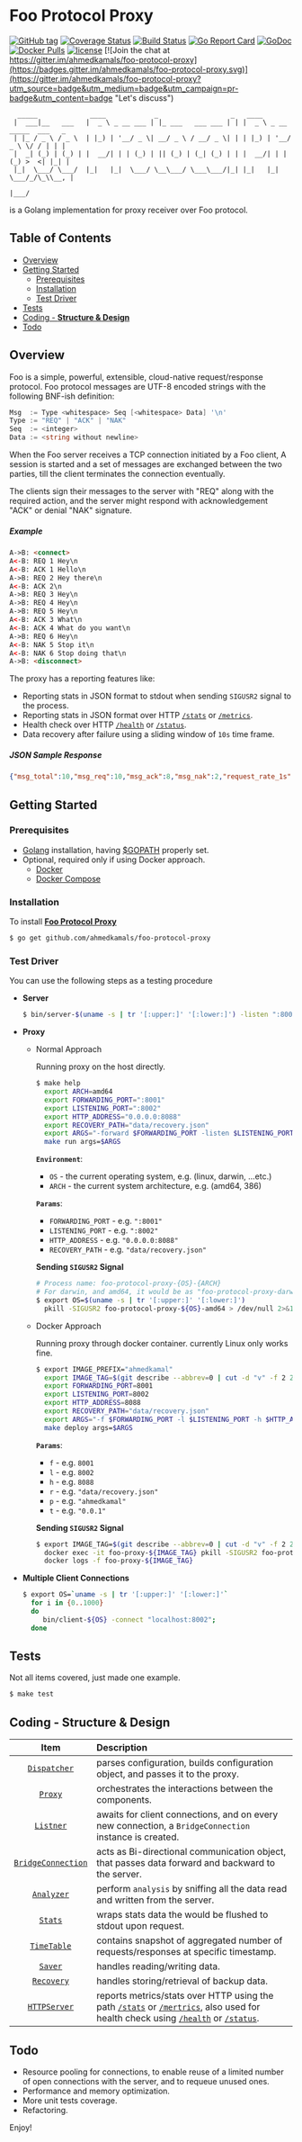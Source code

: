 Foo Protocol Proxy
==================

[![GitHub tag](https://img.shields.io/github/tag/ahmedkamals/foo-protocol-proxy.svg?style=flat)](https://github.com/ahmedkamals/foo-protocol-proxy/releases  "Version Tag")
[![Coverage Status](https://coveralls.io/repos/github/ahmedkamals/foo-protocol-proxy/badge.svg?branch=master)](https://coveralls.io/github/ahmedkamals/foo-protocol-proxy?branch=master  "Code Coverage")
[![Build Status](https://travis-ci.org/ahmedkamals/foo-protocol-proxy.svg)](https://travis-ci.org/ahmedkamals/foo-protocol-proxy  "Build Status")
[![Go Report Card](https://goreportcard.com/badge/github.com/ahmedkamals/foo-protocol-proxy)](https://goreportcard.com/report/github.com/ahmedkamals/foo-protocol-proxy  "Go Report Card")
[![GoDoc](https://godoc.org/github.com/ahmedkamals/foo-protocol-proxy?status.svg)](https://godoc.org/github.com/ahmedkamals/foo-protocol-proxy "API Documentation")
[![Docker Pulls](https://img.shields.io/docker/pulls/ahmedkamal/foo-protocol-proxy.svg?maxAge=604800)](https://hub.docker.com/r/ahmedkamal/foo-protocol-proxy/ "Docker Pulls")
[![license](https://img.shields.io/github/license/mashape/apistatus.svg)](LICENSE  "License")
[![Join the chat at https://gitter.im/ahmedkamals/foo-protocol-proxy](https://badges.gitter.im/ahmedkamals/foo-protocol-proxy.svg)](https://gitter.im/ahmedkamals/foo-protocol-proxy?utm_source=badge&utm_medium=badge&utm_campaign=pr-badge&utm_content=badge "Let's discuss")

```
  _____             ____            _                  _   ____                      
 |  ___|__   ___   |  _ \ _ __ ___ | |_ ___   ___ ___ | | |  _ \ _ __ _____  ___   _ 
 | |_ / _ \ / _ \  | |_) | '__/ _ \| __/ _ \ / __/ _ \| | | |_) | '__/ _ \ \/ / | | |
 |  _| (_) | (_) | |  __/| | | (_) | || (_) | (_| (_) | | |  __/| | | (_) >  <| |_| |
 |_|  \___/ \___/  |_|   |_|  \___/ \__\___/ \___\___/|_| |_|   |_|  \___/_/\_\\__, |
                                                                               |___/ 
```

is a Golang implementation for proxy receiver over Foo protocol.

Table of Contents
-----------------

* [Overview](#overview)
* [Getting Started](#getting-started)
    * [Prerequisites](#prerequisites)
    * [Installation](#installation)
    * [Test Driver](#test-driver)
* [Tests](#tests)
* [Coding - __Structure & Design__](#coding---structure--design)
* [Todo](#todo)

Overview
--------

Foo is a simple, powerful, extensible, cloud-native request/response protocol.
Foo protocol messages are UTF-8 encoded strings with the following BNF-ish definition:

```go
Msg  := Type <whitespace> Seq [<whitespace> Data] '\n'
Type := "REQ" | "ACK" | "NAK"
Seq  := <integer>
Data := <string without newline>
```

When the Foo server receives a TCP connection initiated by a Foo client,
A session is started and a set of messages are exchanged between the two parties,
till the client terminates the connection eventually.

The clients sign their messages to the server with "REQ" along with the required action,
and the server might respond with acknowledgement "ACK" or denial "NAK" signature.

##### Example

```html
A->B: <connect>
A<-B: REQ 1 Hey\n
A<-B: ACK 1 Hello\n
A->B: REQ 2 Hey there\n
A<-B: ACK 2\n
A->B: REQ 3 Hey\n
A->B: REQ 4 Hey\n
A->B: REQ 5 Hey\n
A<-B: ACK 3 What\n
A<-B: ACK 4 What do you want\n
A->B: REQ 6 Hey\n
A<-B: NAK 5 Stop it\n
A<-B: NAK 6 Stop doing that\n
A->B: <disconnect>
```

The proxy has a reporting features like:

- Reporting stats in JSON format to stdout when sending `SIGUSR2` signal to the process.
- Reporting stats in JSON format over HTTP [`/stats`][16] or [`/metrics`][17].
- Health check over HTTP [`/health`][18] or [`/status`][19].
- Data recovery after failure using a sliding window of `10s` time frame.

##### JSON Sample Response

```json
{"msg_total":10,"msg_req":10,"msg_ack":8,"msg_nak":2,"request_rate_1s":0.005,"request_rate_10s":0.004,"response_rate_1s":0.004,"response_rate_10s":0.003}

```

Getting Started
---------------

### Prerequisites

* [Golang][1] installation, having [$GOPATH][2] properly set.
* Optional, required only if using Docker approach.
    + [Docker][3]
    + [Docker Compose][4]


### Installation

To install [**Foo Protocol Proxy**][5]

```bash
$ go get github.com/ahmedkamals/foo-protocol-proxy
```

### Test Driver

You can use the following steps as a testing procedure

  * **Server**
    ```bash
    $ bin/server-$(uname -s | tr '[:upper:]' '[:lower:]') -listen ":8001"
    ```

  * **Proxy**
    - Normal Approach
    
        Running proxy on the host directly.
        
        ```bash
        $ make help
          export ARCH=amd64
          export FORWARDING_PORT=":8001"
          export LISTENING_PORT=":8002"
          export HTTP_ADDRESS="0.0.0.0:8088"
          export RECOVERY_PATH="data/recovery.json"
          export ARGS="-forward $FORWARDING_PORT -listen $LISTENING_PORT -http $HTTP_ADDRESS -recovery-path $RECOVERY_PATH"
          make run args=$ARGS
        ```
        
        **`Environment`**:
        + `OS` - the current operating system, e.g. (linux, darwin, ...etc.)
        + `ARCH` - the current system architecture, e.g. (amd64, 386)
            
        **`Params`**:           
        + `FORWARDING_PORT` - e.g. `":8001"`
        + `LISTENING_PORT` - e.g. `":8002"`
        + `HTTP_ADDRESS` - e.g. `"0.0.0.0:8088"`
        + `RECOVERY_PATH` - e.g. `"data/recovery.json"`
        
        **Sending `SIGUSR2` Signal**
                  
        ```bash
        # Process name: foo-protocol-proxy-{OS}-{ARCH}
        # For darwin, and amd64, it would be as "foo-protocol-proxy-darwin-amd64".
        $ export OS=$(uname -s | tr '[:upper:]' '[:lower:]')
          pkill -SIGUSR2 foo-protocol-proxy-${OS}-amd64 > /dev/null 2>&1
        ```
                   
    - Docker Approach
       
       Running proxy through docker container. currently Linux only works fine.
       
       ```bash
       $ export IMAGE_PREFIX="ahmedkamal"
         export IMAGE_TAG=$(git describe --abbrev=0 | cut -d "v" -f 2 2> /dev/null)
         export FORWARDING_PORT=8001
         export LISTENING_PORT=8002
         export HTTP_ADDRESS=8088
         export RECOVERY_PATH="data/recovery.json"
         export ARGS="-f $FORWARDING_PORT -l $LISTENING_PORT -h $HTTP_ADDRESS -r $RECOVERY_PATH -p $IMAGE_PREFIX -t $IMAGE_TAG"
         make deploy args=$ARGS
       ```
        
       **`Params`**:
       + `f` - e.g. `8001`
       + `l` - e.g. `8002`
       + `h` - e.g. `8088`
       + `r` - e.g. `"data/recovery.json"`
       + `p` - e.g. `"ahmedkamal"`
       + `t` - e.g. `"0.0.1"`
       
       **Sending `SIGUSR2` Signal**
         
       ```bash
       $ export IMAGE_TAG=$(git describe --abbrev=0 | cut -d "v" -f 2 2> /dev/null)
         docker exec -it foo-proxy-${IMAGE_TAG} pkill -SIGUSR2 foo-protocol-proxy > /dev/null 2>&1
         docker logs -f foo-proxy-${IMAGE_TAG}
       ```
       
  * **Multiple Client Connections**
    ```bash
    $ export OS=`uname -s | tr '[:upper:]' '[:lower:]'`
      for i in {0..1000}
      do 
         bin/client-${OS} -connect "localhost:8002";
      done
    ```

## Tests
    
Not all items covered, just made one example.
    
```bash
$ make test
```

## Coding - __Structure & Design__

| Item                    | Description                                                                                                                                              |
| :---:                   | :---                                                                                                                                                     |
| [`Dispatcher`][6]       | parses configuration, builds configuration object, and passes it to the proxy.                                                                           |
| [`Proxy`][7]            | orchestrates the interactions between the components.                                                                                                    |
| [`Listner`][8]          | awaits for client connections, and on every new connection, a `BridgeConnection` instance is created.                                                    |
| [`BridgeConnection`][9] | acts as Bi-directional communication object, that passes data forward and backward to the server.                                                        |
| [`Analyzer`][10]        | perform `analysis` by sniffing all the data read and written from the server.                                                                            |
| [`Stats`][11]           | wraps stats data the would be flushed to stdout upon request.                                                                                            |
| [`TimeTable`][12]       | contains snapshot of aggregated number of requests/responses at specific timestamp.                                                                      |
| [`Saver`][13]           | handles reading/writing data.                                                                                                                            |
| [`Recovery`][14]        | handles storing/retrieval of backup data.                                                                                                                |
| [`HTTPServer`][15]      | reports metrics/stats over HTTP using the path [`/stats`][16] or [`/mertrics`][17], also used for health check using [`/health`][18] or [`/status`][19]. |

## Todo
   - Resource pooling for connections, to enable reuse of a limited number of open connections with the server,
     and to requeue unused ones.
   - Performance and memory optimization.
   - More unit tests coverage.
   - Refactoring.

Enjoy!

[1]: https://golang.org/dl/ "Download Golang"
[2]: https://golang.org/doc/install "GOPATH Configuration"
[3]: https://docs.docker.com/engine/installation/ "Docker"
[4]: https://docs.docker.com/compose/install/ "Docker Compose"
[5]: https://github.com/ahmedkamals/foo-protocol-proxy "Source Code"
[6]: https://godoc.org/github.com/ahmedkamals/foo-protocol-proxy/app#Dispatcher "Dispatcher"
[7]: https://godoc.org/github.com/ahmedkamals/foo-protocol-proxy/app#Proxy "Proxy"
[8]: https://godoc.org/github.com/ahmedkamals/foo-protocol-proxy/communication#Listener "Listener"
[9]: https://godoc.org/github.com/ahmedkamals/foo-protocol-proxy/communication#BridgeConnection "BridgeConnection"
[10]: https://godoc.org/github.com/ahmedkamals/foo-protocol-proxy/analysis#Analyzer "Analyzer"
[11]: https://godoc.org/github.com/ahmedkamals/foo-protocol-proxy/analysis#Stats "Stats"
[12]: https://godoc.org/github.com/ahmedkamals/foo-protocol-proxy/analysis#TimeTable "TimeTable"
[13]: https://godoc.org/github.com/ahmedkamals/foo-protocol-proxy/persistence#Saver "Saver"
[14]: https://godoc.org/github.com/ahmedkamals/foo-protocol-proxy/persistence#Recovery "Recovery"
[15]: https://godoc.org/github.com/ahmedkamals/foo-protocol-proxy/app#HttpServer "HttpServer"
[16]: http://localhost:8088/stats "Stats" 
[17]: http://localhost:8088/metrics "Metrics" 
[18]: http://localhost:8088/health "Health" 
[19]: http://localhost:8088/status "Status" 
